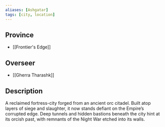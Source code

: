 ```yaml
---
aliases: [Ashgatar]
tags: [city, location]
---
```


## Province
- [[Frontier's Edge]]

## Overseer
- [[Gherra Tharashk]]

## Description
A reclaimed fortress-city forged from an ancient orc citadel. Built atop layers of siege and slaughter, it now stands defiant on the Empire’s corrupted edge. Deep tunnels and hidden bastions beneath the city hint at its orcish past, with remnants of the Night War etched into its walls.

